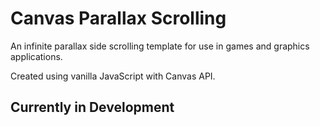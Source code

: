# Canvas Parallax Scrolling

An infinite parallax side scrolling template for use in games and graphics applications.

Created using vanilla JavaScript with Canvas API.

## Currently in Development
